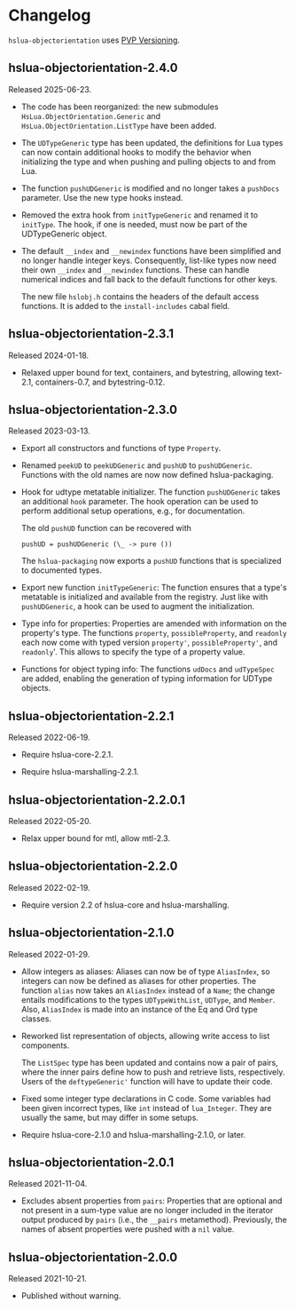 # Changelog

`hslua-objectorientation` uses [PVP Versioning][].

## hslua-objectorientation-2.4.0

Released 2025-06-23.

-   The code has been reorganized: the new submodules
    `HsLua.ObjectOrientation.Generic` and
    `HsLua.ObjectOrientation.ListType` have been added.

-   The `UDTypeGeneric` type has been updated, the definitions for
    Lua types can now contain additional hooks to modify the
    behavior when initializing the type and when pushing and
    pulling objects to and from Lua.

-   The function `pushUDGeneric` is modified and no longer takes a
    `pushDocs` parameter. Use the new type hooks instead.

-   Removed the extra hook from `initTypeGeneric` and renamed it
    to `initType`. The hook, if one is needed, must now be part of
    the UDTypeGeneric object.

-   The default `__index` and `__newindex` functions have been
    simplified and no longer handle integer keys. Consequently,
    list-like types now need their own `__index` and `__newindex`
    functions. These can handle numerical indices and fall back to
    the default functions for other keys.

    The new file `hslobj.h` contains the headers of the default
    access functions. It is added to the `install-includes` cabal
    field.

## hslua-objectorientation-2.3.1

Released 2024-01-18.

-   Relaxed upper bound for text, containers, and bytestring,
    allowing text-2.1, containers-0.7, and bytestring-0.12.

## hslua-objectorientation-2.3.0

Released 2023-03-13.

-   Export all constructors and functions of type `Property`.

-   Renamed `peekUD` to `peekUDGeneric` and `pushUD` to
    `pushUDGeneric`.  Functions with the old names are now
    now defined hslua-packaging.

-   Hook for udtype metatable initializer. The function
    `pushUDGeneric` takes an additional `hook` parameter. The hook
    operation can be used to perform additional setup operations,
    e.g., for documentation.

    The old `pushUD` function can be recovered with

        pushUD = pushUDGeneric (\_ -> pure ())

    The `hslua-packaging` now exports a `pushUD` functions that is
    specialized to documented types.

-   Export new function `initTypeGeneric`: The function ensures
    that a type's metatable is initialized and available from the
    registry. Just like with `pushUDGeneric`, a hook can be used
    to augment the initialization.

-   Type info for properties: Properties are amended with
    information on the property's type. The functions `property`,
    `possibleProperty`, and `readonly` each now come with typed
    version `property'`, `possibleProperty'`, and `readonly`'.
    This allows to specify the type of a property value.

-   Functions for object typing info: The functions `udDocs` and
    `udTypeSpec` are added, enabling the generation of typing
    information for UDType objects.

## hslua-objectorientation-2.2.1

Released 2022-06-19.

-   Require hslua-core-2.2.1.

-   Require hslua-marshalling-2.2.1.

## hslua-objectorientation-2.2.0.1

Released 2022-05-20.

-   Relax upper bound for mtl, allow mtl-2.3.

## hslua-objectorientation-2.2.0

Released 2022-02-19.

-   Require version 2.2 of hslua-core and hslua-marshalling.

## hslua-objectorientation-2.1.0

Released 2022-01-29.

-   Allow integers as aliases: Aliases can now be of type
    `AliasIndex`, so integers can now be defined as aliases for
    other properties. The function `alias` now takes an
    `AliasIndex` instead of a `Name`; the change entails
    modifications to the types `UDTypeWithList`, `UDType`, and
    `Member`. Also, `AliasIndex` is made into an instance of the
    Eq and Ord type classes.

-   Reworked list representation of objects, allowing write access
    to list components.

    The `ListSpec` type has been updated and contains now a pair
    of pairs, where the inner pairs define how to push and
    retrieve lists, respectively. Users of the `deftypeGeneric'`
    function will have to update their code.

-   Fixed some integer type declarations in C code. Some variables
    had been given incorrect types, like `int` instead of
    `lua_Integer`. They are usually the same, but may differ in
    some setups.

-   Require hslua-core-2.1.0 and hslua-marshalling-2.1.0, or
    later.

## hslua-objectorientation-2.0.1

Released 2021-11-04.

-   Excludes absent properties from `pairs`: Properties that are
    optional and not present in a sum-type value are no longer
    included in the iterator output produced by `pairs` (i.e., the
    `__pairs` metamethod). Previously, the names of absent
    properties were pushed with a `nil` value.

## hslua-objectorientation-2.0.0

Released 2021-10-21.

-   Published without warning.

  [PVP Versioning]: https://pvp.haskell.org
